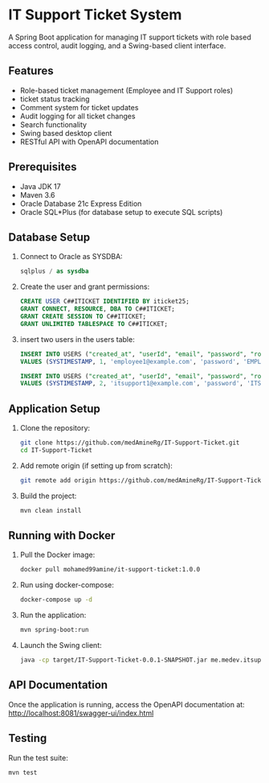 # IT Support Ticket System

A Spring Boot application for managing IT support tickets with role based access control, audit logging, and a Swing-based client interface.

## Features

- Role-based ticket management (Employee and IT Support roles)
- ticket status tracking
- Comment system for ticket updates
- Audit logging for all ticket changes
- Search functionality
- Swing based desktop client
- RESTful API with OpenAPI documentation

## Prerequisites

- Java JDK 17
- Maven 3.6
- Oracle Database 21c Express Edition
- Oracle SQL\*Plus (for database setup to execute SQL scripts)

## Database Setup

1. Connect to Oracle as SYSDBA:

   ```sql
   sqlplus / as sysdba
   ```

2. Create the user and grant permissions:

   ```sql
   CREATE USER C##ITICKET IDENTIFIED BY iticket25;
   GRANT CONNECT, RESOURCE, DBA TO C##ITICKET;
   GRANT CREATE SESSION TO C##ITICKET;
   GRANT UNLIMITED TABLESPACE TO C##ITICKET;
   ```

3. insert two users in the users table:

   ```sql
   INSERT INTO USERS ("created_at", "userId", "email", "password", "role", "username")
   VALUES (SYSTIMESTAMP, 1, 'employee1@example.com', 'password', 'EMPLOYEE', 'employee1');

   INSERT INTO USERS ("created_at", "userId", "email", "password", "role", "username")
   VALUES (SYSTIMESTAMP, 2, 'itsupport1@example.com', 'password', 'ITSUPPORT', 'itsupport1');
   ```

## Application Setup

1. Clone the repository:

   ```bash
   git clone https://github.com/medAmineRg/IT-Support-Ticket.git
   cd IT-Support-Ticket
   ```

2. Add remote origin (if setting up from scratch):

   ```bash
   git remote add origin https://github.com/medAmineRg/IT-Support-Ticket.git
   ```

3. Build the project:

   ```bash
   mvn clean install
   ```

## Running with Docker

1. Pull the Docker image:

   ```bash
   docker pull mohamed99amine/it-support-ticket:1.0.0
   ```

2. Run using docker-compose:

   ```bash
   docker-compose up -d
   ```

3. Run the application:

   ```bash
   mvn spring-boot:run
   ```

4. Launch the Swing client:
   ```bash
   java -cp target/IT-Support-Ticket-0.0.1-SNAPSHOT.jar me.medev.itsupportticket.client.TicketClientApp
   ```

## API Documentation

Once the application is running, access the OpenAPI documentation at: [http://localhost:8081/swagger-ui/index.html](http://localhost:8081/swagger-ui/index.html)

## Testing

Run the test suite:

```bash
mvn test
```
